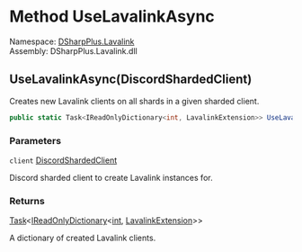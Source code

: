 # Method UseLavalinkAsync

Namespace: [DSharpPlus.Lavalink](DSharpPlus.Lavalink.md)  
Assembly: DSharpPlus.Lavalink.dll

## <a id="DSharpPlus_Lavalink_DiscordClientExtensions_UseLavalinkAsync_DSharpPlus_DiscordShardedClient_"></a>UseLavalinkAsync\(DiscordShardedClient\)

Creates new Lavalink clients on all shards in a given sharded client.

```csharp
public static Task<IReadOnlyDictionary<int, LavalinkExtension>> UseLavalinkAsync(this DiscordShardedClient client)
```

### Parameters

`client` [DiscordShardedClient](DSharpPlus.DiscordShardedClient.md)

Discord sharded client to create Lavalink instances for.

### Returns

[Task](https://learn.microsoft.com/dotnet/api/system.threading.tasks.task\-1)<[IReadOnlyDictionary](https://learn.microsoft.com/dotnet/api/system.collections.generic.ireadonlydictionary\-2)<[int](https://learn.microsoft.com/dotnet/api/system.int32), [LavalinkExtension](DSharpPlus.Lavalink.LavalinkExtension.md)\>\>

A dictionary of created Lavalink clients.

